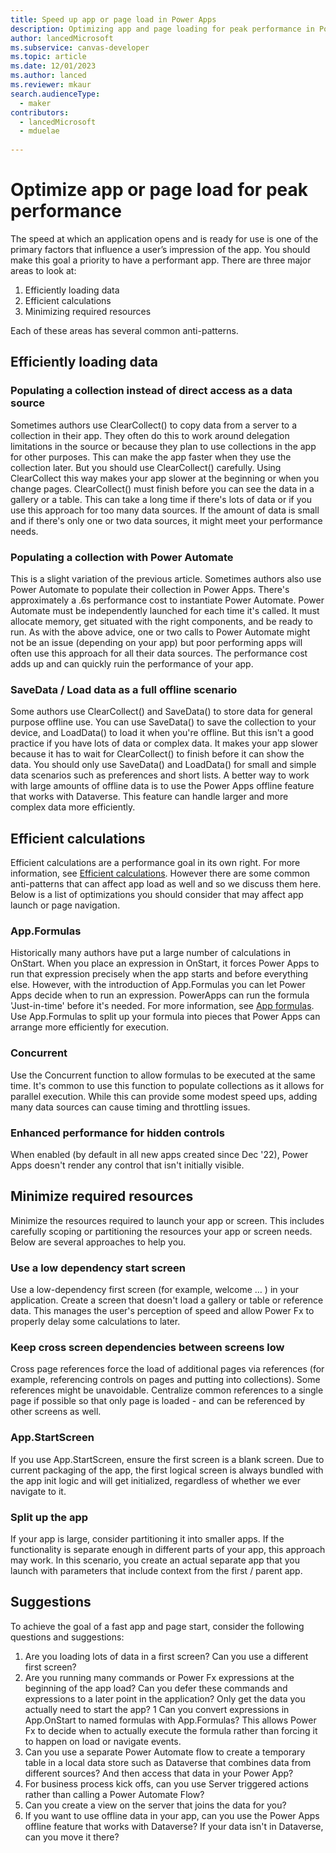 ```yaml
---
title: Speed up app or page load in Power Apps  
description: Optimizing app and page loading for peak performance in Power Apps.
author: lancedMicrosoft
ms.subservice: canvas-developer
ms.topic: article
ms.date: 12/01/2023
ms.author: lanced
ms.reviewer: mkaur
search.audienceType:
  - maker
contributors:
  - lancedMicrosoft
  - mduelae
  
---
```

# Optimize app or page load for peak performance
The speed at which an application opens and is ready for use is one of the primary factors that influence a user’s impression of the app. You should make this goal a priority to have a performant app. There are three major areas to look at:

1. Efficiently loading data
2. Efficient calculations
3. Minimizing required resources

Each of these areas has several common anti-patterns. 

## Efficiently loading data
### Populating a collection instead of direct access as a data source
Sometimes authors use ClearCollect() to copy data from a server to a collection in their app. They often do this to work around delegation limitations in the source or because they plan to use collections in the app for other purposes. This can make the app faster when they use the collection later. But you should use ClearCollect() carefully. Using ClearCollect this way makes your app slower at the beginning or when you change pages. ClearCollect() must finish before you can see the data in a gallery or a table. This can take a long time if there's lots of data or if you use this approach for too many data sources. If the amount of data is small and if there's only one or two data sources, it might meet your performance needs.  

### Populating a collection with Power Automate
This is a slight variation of the previous article. Sometimes authors also use Power Automate to populate their collection in Power Apps. There's approximately a .6s performance cost to instantiate Power Automate. Power Automate must be independently launched for each time it's called. It must allocate memory, get situated with the right components, and be ready to run.  As with the above advice, one or two calls to Power Automate might not be an issue (depending on your app) but poor performing apps will often use this approach for all their data sources.  The performance cost adds up and can quickly ruin the performance of your app. 

### SaveData / Load data as a full offline scenario
Some authors use ClearCollect() and SaveData() to store data for general purpose offline use. You can use SaveData() to save the collection to your device, and LoadData() to load it when you're offline. But this isn't a good practice if you have lots of data or complex data. It makes your app slower because it has to wait for ClearCollect() to finish before it can show the data. You should only use SaveData() and LoadData() for small and simple data scenarios such as preferences and short lists. A better way to work with large amounts of offline data is to use the Power Apps offline feature that works with Dataverse. This feature can handle larger and more complex data more efficiently. 

## Efficient calculations
Efficient calculations are a performance goal in its own right. For more information, see [Efficient calculations](efficient-calculations.md). However there are some common anti-patterns that can affect app load as well and so we discuss them here.  Below is a list of  optimizations you should consider that may affect app launch or page navigation.

### App.Formulas
Historically many authors have put a large number of calculations in OnStart. When you place an expression in OnStart, it forces Power Apps to run that expression precisely when the app starts and before everything else. However, with the introduction of App.Formulas you can let Power Apps decide when to run an expression.  PowerApps can run the formula 'Just-in-time' before it's needed. For more information, see [App formulas](/power-platform/power-fx/reference/object-app.md#formulas-property). Use App.Formulas to split up your formula into pieces that Power Apps can arrange more efficiently for execution. 

### Concurrent
Use the Concurrent function to allow formulas to be executed at the same time. It's common to use this function to populate collections as it allows for parallel execution. While this can provide some modest speed ups, adding many data sources can cause timing and throttling issues.  

### Enhanced performance for hidden controls
When enabled (by default in all new apps created since Dec '22), Power Apps doesn't render any control that isn't initially visible.

## Minimize required resources
Minimize the resources required to launch your app or screen. This includes carefully scoping or partitioning the resources your app or screen needs. Below are several approaches to help you. 

### Use a low dependency start screen
Use a low-dependency first screen (for example, welcome … ) in your application. Create a screen that doesn't load a gallery or table or reference data. This manages the user's perception of speed and allow Power Fx to properly delay some calculations to later. 

### Keep cross screen dependencies between screens low
Cross page references force the load of additional pages via references (for example, referencing controls on pages and putting into collections). Some references might be unavoidable.  Centralize common references to a single page if possible so that only page is loaded - and can be referenced by other screens as well.  

### App.StartScreen
If you use App.StartScreen, ensure the first screen is a blank screen.  Due to current packaging of the app, the first logical screen is always bundled with the app init logic and will get initialized, regardless of whether we ever navigate to it.

### Split up the app
If your app is large, consider partitioning it into smaller apps. If the functionality is separate enough in different parts of your app, this approach may work. In this scenario, you create an actual separate app that you launch with parameters that include context from the first / parent app.  



## Suggestions
To achieve the goal of a fast app and page start, consider the following questions and suggestions:

1. Are you loading lots of data in a first screen?  Can you use a different first screen? 
1. Are you running many commands or Power Fx expressions at the beginning of the app load? Can you defer these commands and expressions to a later point in the application? Only get the data you actually need to start the app? 
1 Can you convert expressions in App.OnStart to named formulas with App.Formulas?  This allows Power Fx to decide when to actually execute the formula rather than forcing it to happen on load or navigate events. 
1. Can you use a separate Power Automate flow to create a temporary table in a local data store such as Dataverse that combines data from different sources? And then access that data in your Power App? 
1. For business process kick offs, can you use Server triggered actions rather than calling a Power Automate Flow?
1. Can you create a view on the server that joins the data for you?
1. If you want to use offline data in your app, can you use the Power Apps offline feature that works with Dataverse? If your data isn't in Dataverse, can you move it there?

 
